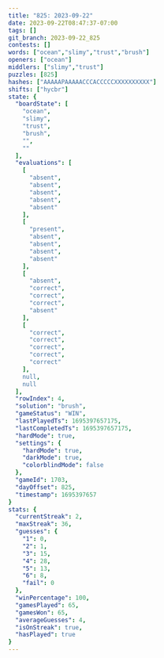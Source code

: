 ```yaml
---
title: "825: 2023-09-22"
date: 2023-09-22T08:47:37-07:00
tags: []
git_branch: 2023-09-22_825
contests: []
words: ["ocean","slimy","trust","brush"]
openers: ["ocean"]
middlers: ["slimy","trust"]
puzzles: [825]
hashes: ["AAAAAPAAAAACCCACCCCCXXXXXXXXXX"]
shifts: ["hycbr"]
state: {
  "boardState": [
    "ocean",
    "slimy",
    "trust",
    "brush",
    "",
    ""
  ],
  "evaluations": [
    [
      "absent",
      "absent",
      "absent",
      "absent",
      "absent"
    ],
    [
      "present",
      "absent",
      "absent",
      "absent",
      "absent"
    ],
    [
      "absent",
      "correct",
      "correct",
      "correct",
      "absent"
    ],
    [
      "correct",
      "correct",
      "correct",
      "correct",
      "correct"
    ],
    null,
    null
  ],
  "rowIndex": 4,
  "solution": "brush",
  "gameStatus": "WIN",
  "lastPlayedTs": 1695397657175,
  "lastCompletedTs": 1695397657175,
  "hardMode": true,
  "settings": {
    "hardMode": true,
    "darkMode": true,
    "colorblindMode": false
  },
  "gameId": 1703,
  "dayOffset": 825,
  "timestamp": 1695397657
}
stats: {
  "currentStreak": 2,
  "maxStreak": 36,
  "guesses": {
    "1": 0,
    "2": 1,
    "3": 15,
    "4": 28,
    "5": 13,
    "6": 8,
    "fail": 0
  },
  "winPercentage": 100,
  "gamesPlayed": 65,
  "gamesWon": 65,
  "averageGuesses": 4,
  "isOnStreak": true,
  "hasPlayed": true
}
---
```

<!-- more -->
